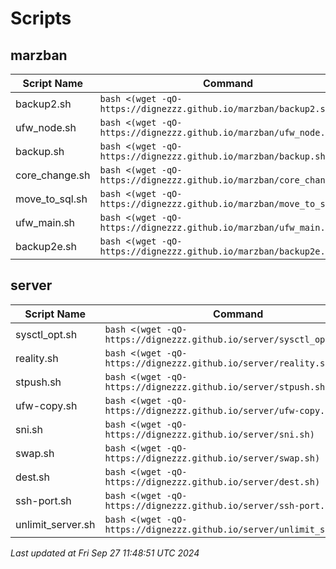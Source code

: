 # Scripts
## marzban

| Script Name | Command |
|-------------|---------|
| backup2.sh | `bash <(wget -qO- https://dignezzz.github.io/marzban/backup2.sh)` |
| ufw_node.sh | `bash <(wget -qO- https://dignezzz.github.io/marzban/ufw_node.sh)` |
| backup.sh | `bash <(wget -qO- https://dignezzz.github.io/marzban/backup.sh)` |
| core_change.sh | `bash <(wget -qO- https://dignezzz.github.io/marzban/core_change.sh)` |
| move_to_sql.sh | `bash <(wget -qO- https://dignezzz.github.io/marzban/move_to_sql.sh)` |
| ufw_main.sh | `bash <(wget -qO- https://dignezzz.github.io/marzban/ufw_main.sh)` |
| backup2e.sh | `bash <(wget -qO- https://dignezzz.github.io/marzban/backup2e.sh)` |

## server

| Script Name | Command |
|-------------|---------|
| sysctl_opt.sh | `bash <(wget -qO- https://dignezzz.github.io/server/sysctl_opt.sh)` |
| reality.sh | `bash <(wget -qO- https://dignezzz.github.io/server/reality.sh)` |
| stpush.sh | `bash <(wget -qO- https://dignezzz.github.io/server/stpush.sh)` |
| ufw-copy.sh | `bash <(wget -qO- https://dignezzz.github.io/server/ufw-copy.sh)` |
| sni.sh | `bash <(wget -qO- https://dignezzz.github.io/server/sni.sh)` |
| swap.sh | `bash <(wget -qO- https://dignezzz.github.io/server/swap.sh)` |
| dest.sh | `bash <(wget -qO- https://dignezzz.github.io/server/dest.sh)` |
| ssh-port.sh | `bash <(wget -qO- https://dignezzz.github.io/server/ssh-port.sh)` |
| unlimit_server.sh | `bash <(wget -qO- https://dignezzz.github.io/server/unlimit_server.sh)` |


_Last updated at Fri Sep 27 11:48:51 UTC 2024_ 
